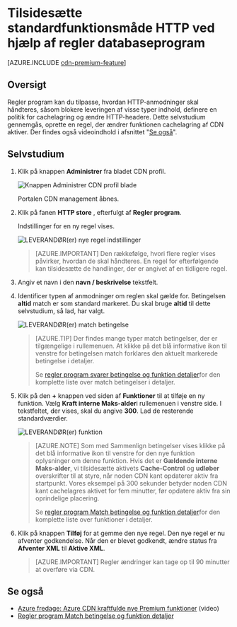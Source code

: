 <properties
    pageTitle="Tilsidesætte HTTP standardfunktionsmåde i Azure CDN ved hjælp af regler databaseprogram | Microsoft Azure"
    description="Regler program kan du tilpasse, hvordan HTTP-anmodninger skal håndteres ved Azure CDN som blokere leveringen af visse typer indhold, definere en politik for cachelagring og ændre HTTP-headere."
    services="cdn"
    documentationCenter=""
    authors="camsoper"
    manager="erikre"
    editor=""/>

<tags
    ms.service="cdn"
    ms.workload="tbd"
    ms.tgt_pltfrm="na"
    ms.devlang="na"
    ms.topic="article"
    ms.date="07/28/2016"
    ms.author="casoper"/>

# <a name="override-default-http-behavior-using-the-rules-engine"></a>Tilsidesætte standardfunktionsmåde HTTP ved hjælp af regler databaseprogram

[AZURE.INCLUDE [cdn-premium-feature](../../includes/cdn-premium-feature.md)]

## <a name="overview"></a>Oversigt

Regler program kan du tilpasse, hvordan HTTP-anmodninger skal håndteres, såsom blokere leveringen af visse typer indhold, definere en politik for cachelagring og ændre HTTP-headere.  Dette selvstudium gennemgås, oprette en regel, der ændrer funktionen cachelagring af CDN aktiver.  Der findes også videoindhold i afsnittet "[Se også](#see-also)".

## <a name="tutorial"></a>Selvstudium

1. Klik på knappen **Administrer** fra bladet CDN profil.

    ![Knappen Administrer CDN profil blade](./media/cdn-rules-engine/cdn-manage-btn.png)

    Portalen CDN management åbnes.

2. Klik på fanen **HTTP store** , efterfulgt af **Regler program**.

    Indstillinger for en ny regel vises.

    ![LEVERANDØR(er) nye regel indstillinger](./media/cdn-rules-engine/cdn-new-rule.png)

    >[AZURE.IMPORTANT] Den rækkefølge, hvori flere regler vises påvirker, hvordan de skal håndteres. En regel for efterfølgende kan tilsidesætte de handlinger, der er angivet af en tidligere regel.
    
3. Angiv et navn i den **navn / beskrivelse** tekstfelt.

4. Identificer typen af anmodninger om reglen skal gælde for.  Betingelsen **altid** match er som standard markeret.  Du skal bruge **altid** til dette selvstudium, så lad, har valgt.

    ![LEVERANDØR(er) match betingelse](./media/cdn-rules-engine/cdn-request-type.png)

    >[AZURE.TIP] Der findes mange typer match betingelser, der er tilgængelige i rullemenuen.  At klikke på det blå informative ikon til venstre for betingelsen match forklares den aktuelt markerede betingelse i detaljer.
    >
    >Se [regler program svarer betingelse og funktion detaljer](https://msdn.microsoft.com/library/mt757336.aspx#Anchor_0)for den komplette liste over match betingelser i detaljer.

5.  Klik på den **+** knappen ved siden af **Funktioner** til at tilføje en ny funktion.  Vælg **Kraft interne Maks-alder**i rullemenuen i venstre side.  I tekstfeltet, der vises, skal du angive **300**.  Lad de resterende standardværdier.

    ![LEVERANDØR(er) funktion](./media/cdn-rules-engine/cdn-new-feature.png)

    >[AZURE.NOTE] Som med Sammenlign betingelser vises klikke på det blå informative ikon til venstre for den nye funktion oplysninger om denne funktion.  Hvis det er **Gældende interne Maks-alder**, vi tilsidesætte aktivets **Cache-Control** og **udløber** overskrifter til at styre, når noden CDN kant opdaterer aktiv fra startpunkt.  Vores eksempel på 300 sekunder betyder noden CDN kant cachelagres aktivet for fem minutter, før opdatere aktiv fra sin oprindelige placering.
    >
    >Se [regler program Match betingelse og funktion detaljer](https://msdn.microsoft.com/library/mt757336.aspx#Anchor_1)for den komplette liste over funktioner i detaljer.

6.  Klik på knappen **Tilføj** for at gemme den nye regel.  Den nye regel er nu afventer godkendelse. Når den er blevet godkendt, ændre status fra **Afventer XML** til **Aktive XML**.

    >[AZURE.IMPORTANT] Regler ændringer kan tage op til 90 minutter at overføre via CDN.

## <a name="see-also"></a>Se også
* [Azure fredage: Azure CDN kraftfulde nye Premium funktioner](https://azure.microsoft.com/documentation/videos/azure-cdns-powerful-new-premium-features/) (video)
* [Regler program Match betingelse og funktion detaljer](https://msdn.microsoft.com/library/mt757336.aspx)
